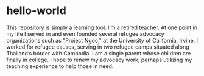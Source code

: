 # hello-world
This repository is simply a learning tool.
I’m a retired teacher.  At one point in my life I served in and even founded several refugee advocacy organizations such as "Project Ngoc," at the University of California, Irvine.  I worked for refugee causes, serving in two refugee camps situated along Thailand’s border with Cambodia.
I am a single parent whose children are finally in college.  I hope to renew my advocacy work, perhaps utilizing my teaching experience to help those in need.
